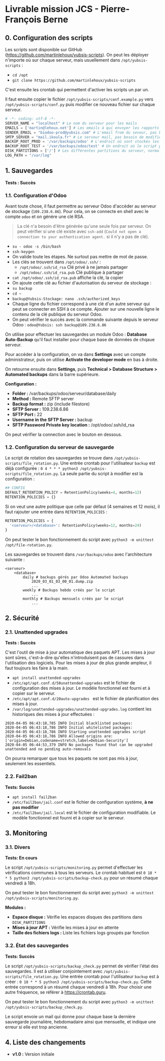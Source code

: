 # Livrable mission JCS - Pierre-François Berne

## 0. Configuration des scripts

Les scripts sont disponible sur GitHub (https://github.com/martinlehoux/yubsis-scripts). On peut les déployer n'importe où sur chaque serveur, mais usuellement dans `/opt/yubsis-scripts` :

- `cd /opt`
- `git clone https://github.com/martinlehoux/yubsis-scripts`

C'est ensuite les crontab qui permettent d'activer les scripts un par un.

Il faut ensuite copier le fichier `/opt/yubsis-scripts/conf.example.py` vers `/opt/yubsis-scripts/conf.py` puis modifier ce nouveau fichier  sur chaque serveur.

```python
# -*- coding: utf-8 -*-
SERVER_NAME = "localhost" # Le nom du serveur pour les mails
EMAILS = ['martin@lehoux.net'] # Les emails à qui envoyer les rapports
SENDER_EMAIL = "biodoo-prod@yubsis.com" # L'email from du seveur, pas besoin de modifier
SMTP_SERVER = "mail.ikoula.fr" # Le serveur mail, pas besoin de modifier
BACKUP_ROOT_PROD = '/var/backups/odoo' # L'endroit où sont stockés les backups, pas besoin de modifier en temps normal
BACKUP_ROOT_TEST = '/var/backups/odoo/test' # Un endroit où le script peut effectuer de fausses simulations pour tester
DISK_PARTITIONS = ['/'] # Les différentes partitions du serveur, normalement pas besoin de changer
LOG_PATH = "/var/log"
```



## 1. Sauvegardes

**Tests : Succès**

### 1.1. Configuration d'Odoo

Avant toute chose, il faut permettre au serveur Odoo d'accéder au serveur de stockage (`109.238.6.86`). Pour cela, on se connecte en shell avec le compte `odoo` et on génère une clé RSA. 

> La clé n'a besoin d'être générée qu'une seule fois par serveur. On peut vérifier si une clé existe avec `ssh-add` (`Could not open a connection to your authentication agent.` si il n'y a pas de clé).

- `su - odoo -s /bin/bash`
- `ssh-keygen`
- On valide toute les étapes. Ne surtout pas mettre de mot de passe.
- Les clés se trouvent dans `/opt/odoo/.ssh/` :
  - `/opt/odoo/.ssh/id_rsa` Clé privé à ne jamais partager
  - `/opt/odoo/.ssh/id_rsa.pub` Clé publique à partager
- `cat /opt/odoo/.ssh/id_rsa.pub` affiche la clé, la copier
- On ajoute cette clé au fichier d'autorisation du serveur de stockage :
- `su backup`
- `cd ~`
- `backup@Yubsis-Stockage: nano .ssh/authorized_keys`
- Chaque ligne du fichier correspond à une clé d'un autre serveur qui peut se connecter en SSH à ce compte. Ajouter sur une nouvelle ligne le contenu de la clé publique du serveur Odoo.
- On peut vérifier le succès avec la commande suivante depuis le serveur Odoo : `odoo@Yubsis: ssh backup@109.238.6.86`

On utilise pour effectuer les sauvegardes un module Odoo : **Database Auto-Backup** qu'il faut installer pour chaque base de données de chqaue serveur.

Pour accéder à la configuration, on va dans **Settings** avec un compte administrateur, puis on utilise **Activate the developer mode** en bas à droite.

On retourne ensuite dans **Settings**, puis **Technical > Database Structure > Automated backups** dans la barre supérieure.

**Configuration :**

- **Folder :** /var/backups/odoo/serveur/database/daily
- **Method :** Remote SFTP server
- **Backup format :** zip (include filestore)
- **SFTP Server :** 109.238.6.86
- **SFTP Port :** 22
- **Username in the SFTP Server :** backup
- **SFTP Password Private key location :** /opt/odoo/.ssh/id_rsa

On peut vérifier la connection avec le bouton en dessous.

### 1.2. Configuration du serveur de sauvegarde

Le script de rotation des sauvegardes se trouve dans `/opt/yubsis-scripts/file_rotation.py`. Une entrée crontab pour l'utilisateur `backup` est déjà configurée : `0 4 * * * python3 /opt/yubsis-scripts/file_rotation.py`. La seule partie du script à modifier est la configuration :

```python
## CONFIG
DEFAULT_RETENTION_POLICY = RetentionPolicy(weeks=4, months=12)
RETENTION_POLICIES = {}
```

Si on veut une autre politique que celle par défaut (4 semaines et 12 mois), il faut rajouter une entrée dans `RETENTION_POLICIES` :

```python
RETENTION_POLICIES = {
  '<serveur>/<database>': RetentionPolicy(weeks=12, months=24)
}
```

On peut tester le bon fonctionnement du script avec `python3 -m unittest /opt/file-rotation.py`.

Les sauvegardes se trouvent dans `/var/backups/odoo` avec l'architecture suivante :

```
<serveur>
    <database>
        daily # backups gérés par Odoo Automated backups
            2020_03_01_03_00_01.dump.zip
            ...
        weekly # Backups hebdo créés par le script
           	...
        monthly # Backups mensuels créés par le script
            ...
```

## 2. Sécurité

### 2.1. Unattended upgrades

**Tests : Succès**

C'est l'outil de mise à jour automatique des paquets APT. Les mises à jour sont sûres, c'est-à-dire qu'elles n'introduisent pas de cassures dans l'utilisation des logiciels. Pour les mises à jour de plus grande ampleur, il faut toujours les faire à la main.

- `apt install unattended-upgrades`
- `/etc/apt/apt.conf.d/50unattended-upgrades` est le fichier de configuration des mises à jour. Le modèle fonctionnel est fourni et à copier sur le serveur.
- `/etc/apt/apt.conf.d/20auto-upgrades ` est le fichier de planification des mises à jour.
- `/var/log/unattended-upgrades/unattended-upgrades.log` contient les historiques des mises à jour effectuées :

```
2020-04-05 06:43:18,785 INFO Initial blacklisted packages: 
2020-04-05 06:43:18,786 INFO Initial whitelisted packages: 
2020-04-05 06:43:18,786 INFO Starting unattended upgrades script
2020-04-05 06:43:18,786 INFO Allowed origins are: ['origin=Debian,codename=stretch,label=Debian-Security']
2020-04-05 06:44:53,379 INFO No packages found that can be upgraded unattended and no pending auto-removals
```

On pourra remarquer que tous les paquets ne sont pas mis à jour, seulement les essentiels.

### 2.2. Fail2ban

**Tests: Succès**

- `apt install fail2ban`
- `/etc/fail2ban/jail.conf` est le fichier de configuration système, **à ne pas modifier**
- `/etc/fail2ban/jail.local` est le fichier de configuration modifiable. Le modèle fonctionnel est fourni et à copier sur le serveur.

## 3. Monitoring

### 3.1. Divers

**Tests: En cours**

Le script `/opt/yubsis-scripts/monitoring.py` permet d'effectuer les vérifications communes à tous les serveurs. Le crontab habituel est `0 18 * * 5 python3 /opt/yubsis-scripts/backup-check.py` pour un résumé chaque vendredi à 18h.

On peut tester le bon fonctionnement du script avec `python3 -m unittest /opt/yubsis-scripts/monitoring.py`.

**Modules :**

- **Espace disque :** Vérifie les espaces disques des partitions dans `DISK_PARTITIONS`
- **Mises à jour APT :** Vérifie les mises à jour en attente
- **Taille des fichiers logs :** Liste les fichiers logs groupés par fonction

### 3.2. État des sauvegardes

**Tests: Succès**

Le script `/opt/yubsis-scripts/backup_check.py` permet de vérifier l'état des sauvegardes. Il est à utiliser conjointement avec `/opt/yubsis-scripts/file_rotation.py`. Une entrée crontab pour l'utilisateur `backup` est à créer : `0 18 * * 5 python3 /opt/yubsis-scripts/backup-check.py`. Cette entrée correspond à un résumé chaque vendredi à 18h. Pour choisir une autre fréquence, se référer à https://crontab.guru.

On peut tester le bon fonctionnement du script avec `python3 -m unittest /opt/yubsis-scripts/backup_check.py`.

Le script envoie un mail qui donne pour chaque base la dernière sauvegarde journalière, hebdomadaire ainsi que mensuelle, et indique une erreur si elle est trop ancienne.

## 4. Liste des changements
- **v1.0 :** Version initiale
